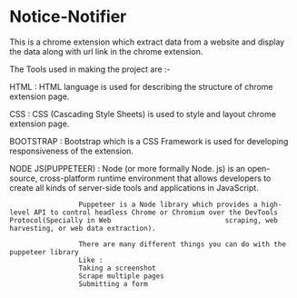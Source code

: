 # Notice-Notifier

This is a chrome extension which extract data from a website and display the data along with url link in the chrome extension. 

The Tools used in making the project are :- 

HTML : HTML  language is used for describing the structure of chrome extension page.

CSS : CSS (Cascading Style Sheets) is used to style and layout chrome extension page.
 
BOOTSTRAP : Bootstrap which is a  CSS Framework is used for developing responsiveness of the extension.

NODE JS(PUPPETEER) : Node (or more formally Node. js) is an open-source, cross-platform runtime environment that allows developers to create all kinds of server-side                          tools and applications in JavaScript.

                     Puppeteer is a Node library which provides a high-level API to control headless Chrome or Chromium over the DevTools Protocol(Specially in Web                            scraping, web harvesting, or web data extraction).

                     There are many different things you can do with the puppeteer library
                     Like :
                     Taking a screenshot
                     Scrape multiple pages
                     Submitting a form
